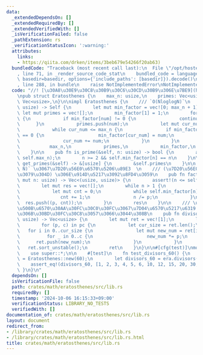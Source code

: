```yaml
---
data:
  _extendedDependsOn: []
  _extendedRequiredBy: []
  _extendedVerifiedWith: []
  _isVerificationFailed: false
  _pathExtension: rs
  _verificationStatusIcon: ':warning:'
  attributes:
    links:
    - https://qiita.com/drken/items/3beb679e54266f20ab63)
  bundledCode: "Traceback (most recent call last):\n  File \"/opt/hostedtoolcache/Python/3.10.15/x64/lib/python3.10/site-packages/onlinejudge_verify/documentation/build.py\"\
    , line 71, in _render_source_code_stat\n    bundled_code = language.bundle(stat.path,\
    \ basedir=basedir, options={'include_paths': [basedir]}).decode()\n  File \"/opt/hostedtoolcache/Python/3.10.15/x64/lib/python3.10/site-packages/onlinejudge_verify/languages/rust.py\"\
    , line 288, in bundle\n    raise NotImplementedError\nNotImplementedError\n"
  code: "//! [\u30A8\u30E9\u30C8\u30B9\u30C6\u30CD\u30B9\u306E\u7BE9](https://qiita.com/drken/items/3beb679e54266f20ab63)\n\
    \npub struct Eratosthenes {\n    max_n: usize,\n    primes: Vec<usize>,\n    min_factor:\
    \ Vec<usize>,\n}\n\nimpl Eratosthenes {\n    /// `O(NloglogN)`\n    pub fn new(max_n:\
    \ usize) -> Self {\n        let mut min_factor = vec![0; max_n + 1];\n       \
    \ let mut primes = vec![];\n        min_factor[1] = 1;\n        for num in 2..=max_n\
    \ {\n            if min_factor[num] != 0 {\n                continue;\n      \
    \      }\n            primes.push(num);\n            let mut cur_num = num;\n\
    \            while cur_num <= max_n {\n                if min_factor[cur_num]\
    \ == 0 {\n                    min_factor[cur_num] = num;\n                }\n\
    \                cur_num += num;\n            }\n        }\n        Self {\n \
    \           max_n,\n            primes,\n            min_factor,\n        }\n\
    \    }\n\n    pub fn is_prime(&self, n: usize) -> bool {\n        assert!(n <=\
    \ self.max_n);\n        n >= 2 && self.min_factor[n] == n\n    }\n\n    pub fn\
    \ get_primes(&self) -> &[usize] {\n        &self.primes\n    }\n\n    /// `O(log\
    \ N)` \u3067\u7D20\u56E0\u6570\u5206\u89E3  \n    /// (\u7D20\u56E0\u6570\u3001\
    \u3079\u304D) \u306E\u914D\u5217\u3092\u8FD4\u3059\n    pub fn factorize(&self,\
    \ mut n: usize) -> Vec<(usize, usize)> {\n        assert!(n <= self.max_n);\n\
    \        let mut res = vec![];\n        while n > 1 {\n            let p = self.min_factor[n];\n\
    \            let mut cnt = 0;\n            while self.min_factor[n] == p {\n \
    \               cnt += 1;\n                n /= p;\n            }\n          \
    \  res.push((p, cnt));\n        }\n        res\n    }\n\n    /// \u7D04\u6570\u306E\
    \u500B\u6570\u30AA\u30FC\u30C0\u30FC\u3067\u7D04\u6570\u5217\u6319 \u6700\u5F8C\
    \u306B\u30BD\u30FC\u30C8\u3057\u3066\u3044\u308B\n    pub fn divisors(&self, n:\
    \ usize) -> Vec<usize> {\n        let mut ret = vec![1];\n        let pc = self.factorize(n);\n\
    \        for (p, c) in pc {\n            let cur_size = ret.len();\n         \
    \   for i in 0..cur_size {\n                let mut new_num = ret[i];\n      \
    \          for _ in 0..c {\n                    new_num *= p;\n              \
    \      ret.push(new_num);\n                }\n            }\n        }\n     \
    \   ret.sort_unstable();\n        ret\n    }\n}\n\n#[cfg(test)]\nmod test {\n\
    \    use super::*;\n\n    #[test]\n    fn test_divisors_60() {\n        let era\
    \ = Eratosthenes::new(60);\n        let divisors_60 = era.divisors(60);\n    \
    \    assert_eq!(divisors_60, [1, 2, 3, 4, 5, 6, 10, 12, 15, 20, 30, 60])\n   \
    \ }\n}\n"
  dependsOn: []
  isVerificationFile: false
  path: crates/math/eratosthenes/src/lib.rs
  requiredBy: []
  timestamp: '2024-10-06 16:15:33+09:00'
  verificationStatus: LIBRARY_NO_TESTS
  verifiedWith: []
documentation_of: crates/math/eratosthenes/src/lib.rs
layout: document
redirect_from:
- /library/crates/math/eratosthenes/src/lib.rs
- /library/crates/math/eratosthenes/src/lib.rs.html
title: crates/math/eratosthenes/src/lib.rs
---
```

